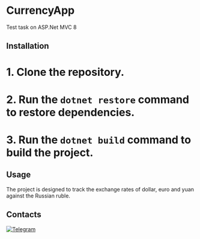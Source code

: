 # CurrencyApp
Test task on ASP.Net MVC 8

## Installation

# 1. Clone the repository.
# 2. Run the `dotnet restore` command to restore dependencies.
# 3. Run the `dotnet build` command to build the project.

## Usage

The project is designed to track the exchange rates of dollar, euro and yuan against the Russian ruble.

## Contacts

[![Telegram](https://img.shields.io/badge/Telegram-Contact-2CA5E0?logo=telegram&style=flat-square)](https://t.me/a_insane)
